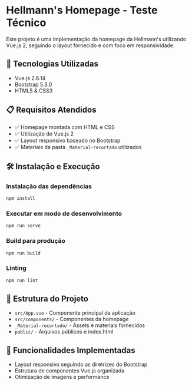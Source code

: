# Hellmann's Homepage - Teste Técnico

Este projeto é uma implementação da homepage da Hellmann's utilizando Vue.js 2, seguindo o layout fornecido e com foco em responsividade.

## 🚀 Tecnologias Utilizadas

- Vue.js 2.6.14
- Bootstrap 5.3.0
- HTML5 & CSS3

## 📋 Requisitos Atendidos

- ✅ Homepage montada com HTML e CSS
- ✅ Utilização do Vue.js 2
- ✅ Layout responsivo baseado no Bootstrap
- ✅ Materiais da pasta `_Material-recortado` utilizados

## 🛠️ Instalação e Execução

### Instalação das dependências
```bash
npm install
```

### Executar em modo de desenvolvimento
```bash
npm run serve
```

### Build para produção
```bash
npm run build
```

### Linting
```bash
npm run lint
```

## 📁 Estrutura do Projeto

- `src/App.vue` - Componente principal da aplicação
- `src/components/` - Componentes da homepage
- `_Material-recortado/` - Assets e materiais fornecidos
- `public/` - Arquivos públicos e index.html

## 🎯 Funcionalidades Implementadas

- Layout responsivo seguindo as diretrizes do Bootstrap
- Estrutura de componentes Vue.js organizada
- Otimização de imagens e performance
